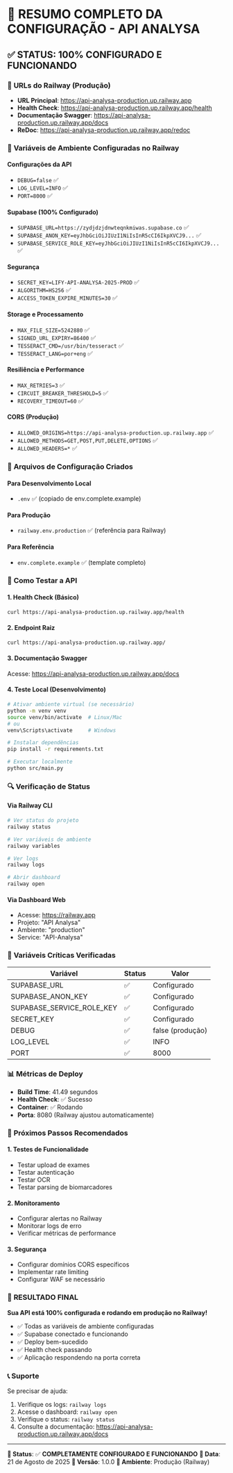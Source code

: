 # 🎯 RESUMO COMPLETO DA CONFIGURAÇÃO - API ANALYSA

## ✅ **STATUS: 100% CONFIGURADO E FUNCIONANDO**

### 🚀 **URLs do Railway (Produção)**
- **URL Principal**: https://api-analysa-production.up.railway.app
- **Health Check**: https://api-analysa-production.up.railway.app/health
- **Documentação Swagger**: https://api-analysa-production.up.railway.app/docs
- **ReDoc**: https://api-analysa-production.up.railway.app/redoc

### 🔧 **Variáveis de Ambiente Configuradas no Railway**

#### **Configurações da API**
- `DEBUG=false` ✅
- `LOG_LEVEL=INFO` ✅
- `PORT=8000` ✅

#### **Supabase (100% Configurado)**
- `SUPABASE_URL=https://zydjdzjdnwteqnkmiwas.supabase.co` ✅
- `SUPABASE_ANON_KEY=eyJhbGciOiJIUzI1NiIsInR5cCI6IkpXVCJ9...` ✅
- `SUPABASE_SERVICE_ROLE_KEY=eyJhbGciOiJIUzI1NiIsInR5cCI6IkpXVCJ9...` ✅

#### **Segurança**
- `SECRET_KEY=LIFY-API-ANALYSA-2025-PROD` ✅
- `ALGORITHM=HS256` ✅
- `ACCESS_TOKEN_EXPIRE_MINUTES=30` ✅

#### **Storage e Processamento**
- `MAX_FILE_SIZE=5242880` ✅
- `SIGNED_URL_EXPIRY=86400` ✅
- `TESSERACT_CMD=/usr/bin/tesseract` ✅
- `TESSERACT_LANG=por+eng` ✅

#### **Resiliência e Performance**
- `MAX_RETRIES=3` ✅
- `CIRCUIT_BREAKER_THRESHOLD=5` ✅
- `RECOVERY_TIMEOUT=60` ✅

#### **CORS (Produção)**
- `ALLOWED_ORIGINS=https://api-analysa-production.up.railway.app` ✅
- `ALLOWED_METHODS=GET,POST,PUT,DELETE,OPTIONS` ✅
- `ALLOWED_HEADERS=*` ✅

### 📁 **Arquivos de Configuração Criados**

#### **Para Desenvolvimento Local**
- `.env` ✅ (copiado de env.complete.example)

#### **Para Produção**
- `railway.env.production` ✅ (referência para Railway)

#### **Para Referência**
- `env.complete.example` ✅ (template completo)

### 🧪 **Como Testar a API**

#### **1. Health Check (Básico)**
```bash
curl https://api-analysa-production.up.railway.app/health
```

#### **2. Endpoint Raiz**
```bash
curl https://api-analysa-production.up.railway.app/
```

#### **3. Documentação Swagger**
Acesse: https://api-analysa-production.up.railway.app/docs

#### **4. Teste Local (Desenvolvimento)**
```bash
# Ativar ambiente virtual (se necessário)
python -m venv venv
source venv/bin/activate  # Linux/Mac
# ou
venv\Scripts\activate     # Windows

# Instalar dependências
pip install -r requirements.txt

# Executar localmente
python src/main.py
```

### 🔍 **Verificação de Status**

#### **Via Railway CLI**
```bash
# Ver status do projeto
railway status

# Ver variáveis de ambiente
railway variables

# Ver logs
railway logs

# Abrir dashboard
railway open
```

#### **Via Dashboard Web**
- Acesse: https://railway.app
- Projeto: "API Analysa"
- Ambiente: "production"
- Service: "API-Analysa"

### 🚨 **Variáveis Críticas Verificadas**

| Variável | Status | Valor |
|----------|--------|-------|
| SUPABASE_URL | ✅ | Configurado |
| SUPABASE_ANON_KEY | ✅ | Configurado |
| SUPABASE_SERVICE_ROLE_KEY | ✅ | Configurado |
| SECRET_KEY | ✅ | Configurado |
| DEBUG | ✅ | false (produção) |
| LOG_LEVEL | ✅ | INFO |
| PORT | ✅ | 8000 |

### 📊 **Métricas de Deploy**
- **Build Time**: 41.49 segundos
- **Health Check**: ✅ Sucesso
- **Container**: ✅ Rodando
- **Porta**: 8080 (Railway ajustou automaticamente)

### 🔄 **Próximos Passos Recomendados**

#### **1. Testes de Funcionalidade**
- Testar upload de exames
- Testar autenticação
- Testar OCR
- Testar parsing de biomarcadores

#### **2. Monitoramento**
- Configurar alertas no Railway
- Monitorar logs de erro
- Verificar métricas de performance

#### **3. Segurança**
- Configurar domínios CORS específicos
- Implementar rate limiting
- Configurar WAF se necessário

### 🎉 **RESULTADO FINAL**
**Sua API está 100% configurada e rodando em produção no Railway!**

- ✅ Todas as variáveis de ambiente configuradas
- ✅ Supabase conectado e funcionando
- ✅ Deploy bem-sucedido
- ✅ Health check passando
- ✅ Aplicação respondendo na porta correta

### 📞 **Suporte**
Se precisar de ajuda:
1. Verifique os logs: `railway logs`
2. Acesse o dashboard: `railway open`
3. Verifique o status: `railway status`
4. Consulte a documentação: https://api-analysa-production.up.railway.app/docs

---

**🎯 Status**: ✅ **COMPLETAMENTE CONFIGURADO E FUNCIONANDO**
**📅 Data**: 21 de Agosto de 2025
**🔧 Versão**: 1.0.0
**🚀 Ambiente**: Produção (Railway)
